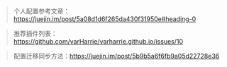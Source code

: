 > 个人配置参考文章：https://juejin.im/post/5a08d1d6f265da430f31950e#heading-0

> 推荐插件列表：https://github.com/varHarrie/varharrie.github.io/issues/10

> 配置迁移同步方法：https://juejin.im/post/5b9b5a6f6fb9a05d22728e36
